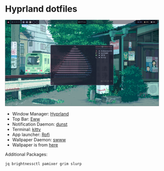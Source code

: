 # Hyprland dotfiles
![image](./screenshot.png)

* Window Manager: [Hyprland][1]
* Top Bar: [Eww][2]
* Notification Daemon: [dunst][3]
* Terminal: [kitty][6]
* App launcher: [Rofi][4]
* Wallpaper Daemon: [swww][7]
* Wallpaper is from [here][5]

Additional Packages:
```
jq brightnessctl pamixer grim slurp
```

[1]: https://hyprland.org/
[2]: https://github.com/elkowar/eww
[3]: https://github.com/dunst-project/dunst
[4]: https://github.com/davatorium/rofi
[5]: https://imgur.com/gallery/0Slze
[6]: https://sw.kovidgoyal.net/kitty/
[7]: https://github.com/Horus645/swww
